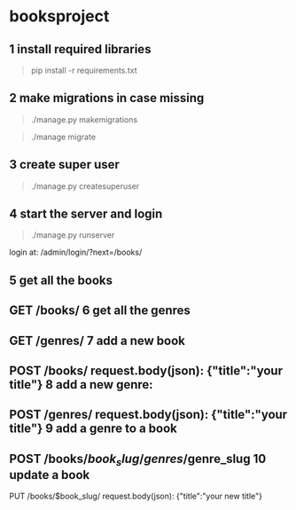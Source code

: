 # booksproject

1 install required libraries
-----------------------------
>pip install -r requirements.txt

2 make migrations in case missing
----------------------------------
>./manage.py makemigrations

>./manage migrate

3 create super user
-------------------
>./manage.py createsuperuser

4 start the server and login
-----------------------------
>./manage.py runserver

login at:
/admin/login/?next=/books/

5 get all the books
-------------------
GET /books/
6 get all the genres
--------------------
GET /genres/
7 add a new book
---------------
POST /books/
request.body(json):
{"title":"your title"}
8 add a new genre:
-----------------
POST /genres/
request.body(json):
{"title":"your title"}
9 add a genre to a book
-----------------------
POST /books/$book_slug/genres/$genre_slug
10 update a book
----------------
PUT /books/$book_slug/
request.body(json):
{"title":"your new title"}
